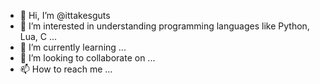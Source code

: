 - 👋 Hi, I’m @ittakesguts
- 👀 I’m interested in understanding programming languages like Python, Lua, C ...
- 🌱 I’m currently learning ...
- 💞️ I’m looking to collaborate on ...
- 📫 How to reach me ...

<!---
ittakesguts/ittakesguts is a ✨ special ✨ repository because its `README.md` (this file) appears on your GitHub profile.
You can click the Preview link to take a look at your changes.
--->
